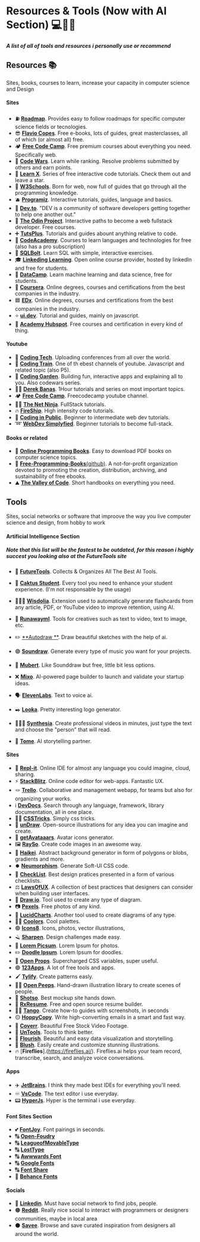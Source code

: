 # Resources & Tools (Now with AI Section) 💻🧠🌲
##### _A list of all of tools and resources i personally use or recommend_ 

## Resources 📚 

Sites, books, courses to learn, increase your capacity in computer science and Design

#### Sites 

- ⛽ [**Roadmap**](https://roadmap.sh). Provides easy to follow roadmaps for specific computer science fields or tecnologies.
- 😎 [**Flavio Copes**](https://flaviocopes.com). Free e-books, lots of guides, great masterclasses, all of which (or almost all) free.
- 🏕️ [**Free Code Camp**](https://freecodecamp.org). Free premium courses about everything you need. Specifically web.
- 🥋 [**Code Wars**](https://www.codewars.com). Learn while ranking. Resolve problems submitted by others and earn points.
- 👾 [**Learn X**](https://github.com/ronreiter/interactive-tutorials). Series of free interactive code tutorials. Check them out and leave a star.
- 🍏 [**W3Schools**](https://www.w3schools.com). Born for web, now full of guides that go through all the programming knowledge.
- 🫐 [**Programiz**](https://www.programiz.com). Interactive tutorials, guides, language and basics.
- 🎩 [**Dev.to**](https://dev.to). "DEV is a community of software developers getting together to help one another out."
- 🦣 [**The Odin Project**](https://www.theodinproject.com). Interactive paths to become a web fullstack developer. Free courses.
- ➕ [**TutsPlus**](https://tutsplus.com). Tutorials and guides abount anything relative to code.
- 🎒 [**CodeAcademy**](https://www.codecademy.com). Courses to learn languages and technologies for free (also has a pro subscription) 
- 🔩 [**SQLBolt**](https://sqlbolt.com). Learn SQL with simple, interactive exercises.
- 🎓 [**Linkeding Learning**](https://www.linkedin.com/learning/). Open online course provider, hosted by linkedIn and free for students.
- 📅 [**DataCamp**](https://www.datacamp.com). Learn machine learning and data science, free for students.
- 🔵 [**Coursera**](https://www.coursera.org). Online degrees, courses and certifications from the best companies in the industry.
- 🟦 [**EDx**](https://www.edx.org). Online degrees, courses and certifications from the best companies in the industry. 
- ⭐ [**ui.dev**](https://ui.dev). Tutorial and guides, mainly on javascript.
- 📜 [**Academy Hubspot**](http://academy.hubspot.com). Free courses and certification in every kind of thing.

#### Youtube

- 💬 [**Coding Tech**](https://www.youtube.com/c/CodingTech). Uploading conferences from all over the world.
- 🚂 [**Coding Train**](https://www.youtube.com/channel/UCvjgXvBlbQiydffZU7m1_aw). One of th ebest channels of youtube. Javascript and related topic (also P5).
- 🌱 [**Coding Garden**](https://www.youtube.com/c/CodingGarden/videos). Building fun, interactive apps and explaining all to you. Also codewars series.
- 👨‍💻 [**Derek Banas**](https://www.youtube.com/c/derekbanas). 1Hour tutorials and series on most important topics.
- 🏕️ [**Free Code Camp**](https://www.youtube.com/c/Freecodecamp). Freecodecamp youtube channel.
- 🥷🏽 [**The Net Ninja**](https://www.youtube.com/c/TheNetNinja). FullStack tutorials.
- 🔥 [**FireShip**](https://www.youtube.com/channel/UCsBjURrPoezykLs9EqgamOA). High intensity code tutorials.
- 📢 [**Coding in Public**](https://www.youtube.com/channel/UCUSxKiac-miugK9CDsxGS9Q). Beginner to intermediate web dev tutorials.
- ➿ [**WebDev Simplyfied**](https://www.youtube.com/channel/UCFbNIlppjAuEX4znoulh0Cw). Beginner tutorials to become full-stack.

#### Books or related

- 📘 [**Online Programming Books**](https://www.onlineprogrammingbooks.com). Easy to download PDF books on computer science topics.
- 📔 [**Free-Programming-Books**(github)](https://ebookfoundation.github.io/free-programming-books/). A not-for-profit organization devoted to promoting the creation, distribution, archiving, and sustainability of free ebooks. 
- ⛰️ [**The Valley of Code**](https://thevalleyofcode.com/ebooks/). Short handbooks on everything you need.

## Tools

Sites, social networks or software that improove the way you live computer science and design, from hobby to work

#### Artificial Intelligence Section

##### _Note that this list will be the fastest to be outdated, for this reason i highly succest you looking also at the FutureTools site_

- 🧠 [**FutureTools**](https://www.futuretools.io/). Collects & Organizes All The Best AI Tools.

- 🌵 [**Caktus Student**](https://www.caktus.ai/caktus_student). Every tool you need to enhance your student experience. (I'm not responsable by the usage)
- 🧙🏽‍♂️ [**Wisdolia**](https://chrome.google.com/webstore/detail/wisdolia/). Extension used to automatically generate flashcards from any article, PDF, or YouTube video to improve retention, using AI.
- 👟 [**Runawayml**](https://chrome.google.com/webstore/detail/wisdolia/). Tools for creatives such as text to video, text to image, etc.
- ✏️ [**Autodraw **](https://www.autodraw.com/). Draw beautiful sketches with the help of ai.
- 🟣 [**Soundraw**](https://soundraw.io/). Generate every type of music you want for your projects.
- 🔵 [**Mubert**](https://mubert.com/). Like Sounddraw but free, little bit less options.
- ❌ [**Mixo**](https://app.mixo.io/). AI-powered page builder to launch and validate your startup ideas.
- 🗣️ [**ElevenLabs**](https://beta.elevenlabs.io/). Text to voice ai.
- ✒️ [**Looka**](https://looka.com). Pretty interesting logo generator.
- 🧑🏽‍🦰 [**Synthesia**](https://www.synthesia.io/). Create professional videos in minutes, just type the text and choose the "person" that will read.
- 📖 [**Tome**](https://beta.tome.app/). AI storytelling partner.


#### Sites

- 🌌 [**Repl-it**](https://replit.com/~). Online IDE for almost any language you could imagine, cloud, sharing.
- ⚡ [**StackBlitz**](https://stackblitz.com). Online code editor for web-apps. Fantastic UX.
- 🪢 [**Trello**](https://trello.com/). Collaborative and management webapp, for teams but also for organizing your works.
- ℹ️ [**DevDocs**](https://devdocs.io). Search through any language, framework, library documentation, all in one place.
- 🧙‍♂️ [**CSSTricks**](https://css-tricks.com). Simply css tricks.
- 💜 [**unDraw**](https://undraw.co). Open-source illustrations for any idea you can imagine and create.
- 🧔 [**getAvataaars**](https://getavataaars.com). Avatar icons generator.
- 🖼️ [**RaySo**](https://ray.so). Create code images in an awesome way.
- 🧽 [**Haikei**](https://app.haikei.app). Abstract background generator in form of polygons or blobs, gradients and more.
- ⏺️ [**Neumorphism**](https://neumorphism.io). Generate Soft-UI CSS code.
- 📃 [**CheckList**](https://www.checklist.design). Best design pratices presented in a form of various checklists.
- ⚖️ [**LawsOfUX**](https://lawsofux.com). A collection of best practices that designers can consider when building user interfaces.
- 📏 [**Draw.io**](https://draw.io). Tool used to create any type of diagram.
- 📷 [**Pexels**](https://www.pexels.com). Free photos of any kind.
- 📐 [**LucidCharts**](https://www.lucidchart.com/pages/). Another tool used to create diagrams of any type.
- 🏳️‍🌈 [**Coolors**](https://coolors.co/). Cool palettes.
- 🟢 [**Icons8**](https://icons8.com/). Icons, photos, vector illustrations,
- 🪒 [**Sharpen**](https://sharpen.design). Design challenges made easy.
- 📸 [**Lorem Picsum**](https://picsum.photos). Lorem Ipsum for photos.
- ✏️ [**Doodle Ipsum**](https://doodleipsum.com). Lorem Ipsum for doodles.
- 🌠 [**Open Props**](https://open-props.style/). Supercharged CSS variables, super useful.
- 🟣 [**123Apps**](http://123apps.com). A lot of free tools and apps.
- 🖌️ [**Tylify**](https://tylify.app). Create patterns easly.
- 🤙🏽 [**Open Peeps**](https://www.openpeeps.com). Hand-drawn illustration library to create scenes of people.
- 🥃 [**Shotso**](https://shots.so/). Best mockup site hands down.
- 📄 [**RxResume**](https://rxresu.me/). Free and open source resume builder.
- 💃🏽 [**Tango**](https://www.tango.us/). Create how-to guides with screenshots, in seconds
- 🟡 [**HoppyCopy**](https://www.hoppycopy.co/). Write high-converting emails in a smart and fast way.
- 📔 [**Coverr**](https://coverr.co/). Beautiful Free Stock Video Footage.
- 🤯 [**UnTools**](https://untools.co/). Tools to think better.
- 🎋 [**Flourish**](https://flourish.studio/). Beautiful and easy data visualization and storytelling.
- 🐶 [**Blush**](https://blush.design/). Easily create and customize stunning illustrations.
- 🔥 [**Fireflies**].(https://fireflies.ai/). Fireflies.ai helps your team record, transcribe, search, and analyze voice conversations.

#### Apps

- ✈️ [**JetBrains**](jetbrains.com/). I think they made best IDEs for everything you'll need.
- ♾️ [**VsCode**](https://code.visualstudio.com). The text editor i use everyday.
- 📟 [**HyperJs**](https://hyper.is). Hyper is the terminal i use everyday.

#### Font Sites Section

- 💕 [**FontJoy**](https://fontjoy.com/). Font pairings in seconds.
- 🔠 [**Open-Foudry**](https://open-foundry.com/fonts)
- 🔠 [**LeagueofMovableType**](https://www.theleagueofmoveabletype.com)
- 🔠 [**LostType**](http://www.losttype.com/browse/)
- 🔠 [**Awwwards Font**](https://www.awwwards.com/awwwards/collections/free-fonts/)
- 🔠 [**Google Fonts**](https://fonts.google.com/)
- 🔠 [**Font Share**](https://www.fontshare.com)
- 🔡 [**Behance Fonts**](https://www.behance.net/search/projects/?search=Free+font)

#### Socials

- 🔵 [**Linkedin**](https://www.linkedin.com). Must have social network to find jobs, people.
- 🟠 [**Reddit**](https://reddit.com). Really nice social to interact with programmers or designers communities, maybe in local area
- ⚫ [**Savee**](https://savee.it). Browse and save curated inspiration from designers all around the world.
